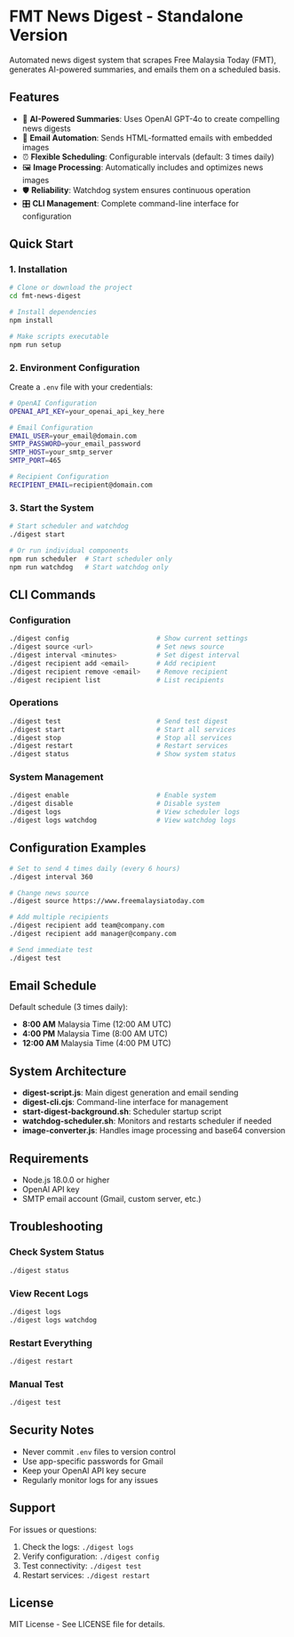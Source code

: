 # FMT News Digest - Standalone Version

Automated news digest system that scrapes Free Malaysia Today (FMT), generates AI-powered summaries, and emails them on a scheduled basis.

## Features

- 🤖 **AI-Powered Summaries**: Uses OpenAI GPT-4o to create compelling news digests
- 📧 **Email Automation**: Sends HTML-formatted emails with embedded images
- ⏰ **Flexible Scheduling**: Configurable intervals (default: 3 times daily)
- 🖼️ **Image Processing**: Automatically includes and optimizes news images
- 🛡️ **Reliability**: Watchdog system ensures continuous operation
- 🎛️ **CLI Management**: Complete command-line interface for configuration

## Quick Start

### 1. Installation

```bash
# Clone or download the project
cd fmt-news-digest

# Install dependencies
npm install

# Make scripts executable
npm run setup
```

### 2. Environment Configuration

Create a `.env` file with your credentials:

```bash
# OpenAI Configuration
OPENAI_API_KEY=your_openai_api_key_here

# Email Configuration
EMAIL_USER=your_email@domain.com
SMTP_PASSWORD=your_email_password
SMTP_HOST=your_smtp_server
SMTP_PORT=465

# Recipient Configuration
RECIPIENT_EMAIL=recipient@domain.com
```

### 3. Start the System

```bash
# Start scheduler and watchdog
./digest start

# Or run individual components
npm run scheduler  # Start scheduler only
npm run watchdog   # Start watchdog only
```

## CLI Commands

### Configuration
```bash
./digest config                      # Show current settings
./digest source <url>                # Set news source
./digest interval <minutes>          # Set digest interval
./digest recipient add <email>       # Add recipient
./digest recipient remove <email>    # Remove recipient
./digest recipient list              # List recipients
```

### Operations
```bash
./digest test                        # Send test digest
./digest start                       # Start all services
./digest stop                        # Stop all services
./digest restart                     # Restart services
./digest status                      # Show system status
```

### System Management
```bash
./digest enable                      # Enable system
./digest disable                     # Disable system
./digest logs                        # View scheduler logs
./digest logs watchdog               # View watchdog logs
```

## Configuration Examples

```bash
# Set to send 4 times daily (every 6 hours)
./digest interval 360

# Change news source
./digest source https://www.freemalaysiatoday.com

# Add multiple recipients
./digest recipient add team@company.com
./digest recipient add manager@company.com

# Send immediate test
./digest test
```

## Email Schedule

Default schedule (3 times daily):
- **8:00 AM** Malaysia Time (12:00 AM UTC)
- **4:00 PM** Malaysia Time (8:00 AM UTC)  
- **12:00 AM** Malaysia Time (4:00 PM UTC)

## System Architecture

- **digest-script.js**: Main digest generation and email sending
- **digest-cli.cjs**: Command-line interface for management
- **start-digest-background.sh**: Scheduler startup script
- **watchdog-scheduler.sh**: Monitors and restarts scheduler if needed
- **image-converter.js**: Handles image processing and base64 conversion

## Requirements

- Node.js 18.0.0 or higher
- OpenAI API key
- SMTP email account (Gmail, custom server, etc.)

## Troubleshooting

### Check System Status
```bash
./digest status
```

### View Recent Logs
```bash
./digest logs
./digest logs watchdog
```

### Restart Everything
```bash
./digest restart
```

### Manual Test
```bash
./digest test
```

## Security Notes

- Never commit `.env` files to version control
- Use app-specific passwords for Gmail
- Keep your OpenAI API key secure
- Regularly monitor logs for any issues

## Support

For issues or questions:
1. Check the logs: `./digest logs`
2. Verify configuration: `./digest config`
3. Test connectivity: `./digest test`
4. Restart services: `./digest restart`

## License

MIT License - See LICENSE file for details.